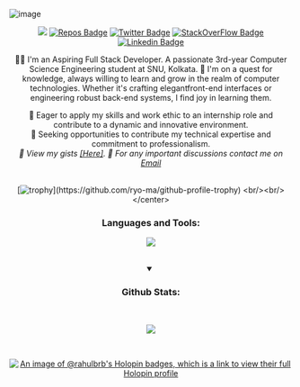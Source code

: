 ![image](https://github.com/RahulBRB/RahulBRB/assets/86495244/a88603a4-1106-4dd1-a881-737bbbd2a625)

<div align="center">

![](https://komarev.com/ghpvc/?username=RahulBRB&style=flat-square&base=1048)
[![Repos Badge](https://badges.pufler.dev/repos/RahulBRB)]()
[![Twitter Badge](https://img.shields.io/badge/-Rahul-blue?style=flat-square&logo=Twitter&logoColor=white&link=https://twitter.com/RahulBRB/)](https://twitter.com/RahulBRB/)
[![StackOverFlow Badge](https://img.shields.io/badge/StackOverflow-Rahul-yellow)](https://stackoverflow.com/users/22383411/rahul-baskey)
[![Linkedin Badge](https://img.shields.io/badge/-Rahul-blue?style=flat-square&logo=Linkedin&logoColor=white&link=https://www.linkedin.com/in/RahulBRB/)](https://www.linkedin.com/in/RahulBRB/)


👨‍💻 I'm an Aspiring Full Stack Developer. A passionate 3rd-year Computer Science Engineering student at SNU, Kolkata. 
🚀 I'm on a quest for knowledge, always willing to learn and grow in the realm of computer technologies. Whether it's crafting elegantfront-end interfaces or engineering robust back-end systems, I find joy in learning them.

🌟 Eager to apply my skills and work ethic to an internship role and contribute to a dynamic and innovative environment. <br>
💼 Seeking opportunities to contribute my technical expertise and commitment to professionalism. <br>
<i>🔗 View my gists <a href="https://gist.github.com/RahulBRB" target="_blank">[Here]</a>. 📧 For any important discussions contact me on<a href="mailto:rahulatsnu@gmail.com" target="_blank"> Email</a></i>
<br><br>

[![trophy](https://github-profile-trophy.vercel.app/?username=RahulBRB&column=-1&margin-w=15&theme=algolia&no-frame=true&rank=-C,-?)](https://github.com/ryo-ma/github-profile-trophy)
<br/><br/></center>

<h3 align="center">Languages and Tools:</h3>

<p align="center">
  <a href="https://skillicons.dev">
    <img src="https://skillicons.dev/icons?i=c,cpp,python,html,css,js,bootstrap,mongodb,express,react,nodejs,git,heroku,replit,cloudflare,mysql,redis,redux&perline=9" />
  </a>
</p>



<br/>
<details open="">
<summary>
  <h3>Github Stats: </h3>
</summary>
<br/>
        
<p align="center">
    <img align="center" src="https://myreadme.vercel.app/api/embed/rahulbrb?panels=userstatistics,toprepositories,toplanguages,commitgraph"/>
</p>
</details>
<br/>


[![An image of @rahulbrb's Holopin badges, which is a link to view their full Holopin profile](https://holopin.me/rahulbrb)](https://holopin.io/@rahulbrb)

</div>
